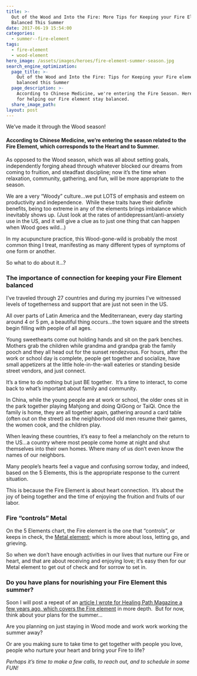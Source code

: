 ```yaml
---
title: >-
  Out of the Wood and Into the Fire: More Tips for Keeping your Fire Element
  Balanced This Summer
date: 2017-06-19 15:54:00
categories:
  - summer--fire-element
tags:
  - fire-element
  - wood-element
hero_image: /assets/images/heroes/fire-element-summer-season.jpg
search_engine_optimization:
  page_title: >-
    Out of the Wood and Into the Fire: Tips for Keeping your Fire element
    balanced this Summer
  page_description: >-
    According to Chinese Medicine, we're entering the Fire Season. Here's tips
    for helping our Fire element stay balanced.
  share_image_path:
layout: post
---
```


We’ve made it through the Wood season!

#### According to Chinese Medicine, we’re entering the season related to the Fire Element, which corresponds to the Heart and to Summer. 

As opposed to the Wood season, which was all about setting goals, independently forging ahead through whatever blocked our dreams from coming to fruition, and steadfast discipline; now it’s the time when relaxation, community, gathering, and fun, will be more appropriate to the season.

We are a very “Woody” culture…we put LOTS of emphasis and esteem on productivity and independence.  While these traits have their definite benefits, being too extreme in any of the elements brings imbalance which inevitably shows up. (Just look at the rates of antidepressant/anti-anxiety use in the US, and it will give a clue as to just one thing that can happen when Wood goes wild…) 

In my acupuncture practice, this Wood-gone-wild is probably the most common thing I treat, manifesting as many different types of symptoms of one form or another.

So what to do about it…?

### The importance of connection for keeping your Fire Element balanced

I’ve traveled through 27 countries and during my journies I’ve witnessed levels of togetherness and support that are just not seen in the US. 

All over parts of Latin America and the Mediterranean, every day starting around 4 or 5 pm, a beautiful thing occurs…the town square and the streets begin filling with people of all ages. 

Young sweethearts come out holding hands and sit on the park benches.  Mothers grab the children while grandma and grandpa grab the family pooch and they all head out for the sunset rendezvous. For hours, after the work or school day is complete, people get together and socialize, have small appetizers at the little hole-in-the-wall eateries or standing beside street vendors, and just connect. 

It’s a time to do nothing but just BE together.  It’s a time to interact, to come back to what’s important about family and community.

In China, while the young people are at work or school, the older ones sit in the park together playing Mahjong and doing QiGong or TaiQi. Once the family is home, they are all together again, gathering around a card table (often out on the street) as the neighborhood old men resume their games, the women cook, and the children play.

When leaving these countries, it’s easy to feel a melancholy on the return to the US…a country where most people come home at night and shut themselves into their own homes. Where many of us don’t even know the names of our neighbors. 

Many people’s hearts feel a vague and confusing sorrow today, and indeed, based on the 5 Elements, this is the appropriate response to the current situation.

This is because the Fire Element is about heart connection.  It’s about the joy of being together and the time of enjoying the fruition and fruits of our labor. 

### Fire “controls” Metal

On the 5 Elements chart, the Fire element is the one that “controls”, or keeps in check, the [Metal element](/2016/11/05/metal-season-the-time-for-learning-about-letting-go-but-that-whats-of-value-remains/); which is more about loss, letting go, and grieving. 

So when we don’t have enough activities in our lives that nurture our Fire or heart, and that are about receiving and enjoying love; it’s easy then for our Metal element to get out of check and for sorrow to set in.

### Do you have plans for nourishing your Fire Element this summer?

Soon I will post a repeat of an [article I wrote for Healing Path Magazine a few years ago, which covers the Fire element](http://www.wisdomwaysacupuncture.com/2017/05/23/into-the-fire-we-go-more-tips-from-an-acupuncturist-for-staying-balanced-in-summer/) in more depth.  But for now, think about your plans for the summer…

Are you planning on just staying in Wood mode and work work working the summer away? 

Or are you making sure to take time to get together with people you love, people who nurture your heart and bring your Fire to life?

*Perhaps it’s time to make a few calls, to reach out, and to schedule in some FUN!*